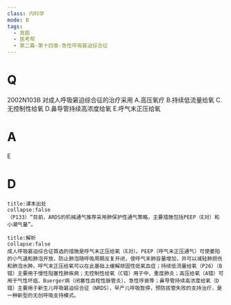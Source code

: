```yaml
---
class: 内科学
mode: B
tags:
  - 真题
  - 医考帮
  - 第二篇-第十四章-急性呼吸窘迫综合征
---
```


# Q
2002N103B 对成人呼吸窘迫综合征的治疗采用
A.高压氧疗
B.持续低流量给氧
C.无控制性给氧
D.鼻导管持续高浓度给氧
E.呼气末正压给氧

# A
E
# D
```ad-note
title:课本出处
collapse:false
（P133）“目前，ARDS的机械通气推荐采用肺保护性通气策略，主要措施包括PEEP（E对）和小潮气量”。
```

```ad-summary
title:解析
collapse:false
成人呼吸窘迫综合征首选的措施是呼气末正压给氧（E对）。PEEP（呼气末正压通气）可使萎陷的小气道和肺泡开放，防止肺泡随呼吸周期反复开闭，使呼气末肺容量增加，并可以减轻肺损伤和肺泡水肿。呼气末正压给氧可以在此基础上缓解顽固性低氧血症；持续低流量给氧（P26）（B错）主要用于慢性阻塞性肺疾病；无控制性给氧（C错）用于中、重度肺炎；高压给氧（A错）可用于气性坏疽、Buerger病（闭塞性血栓性脉管炎）、急性呼衰等；鼻导管持续高浓度给氧（D错）主要用于新生儿呼吸窘迫综合征（NRDS），早产儿呼吸暂停，预防拔管失败的支持治疗，是一种新型的无创呼吸支持模式。
```

